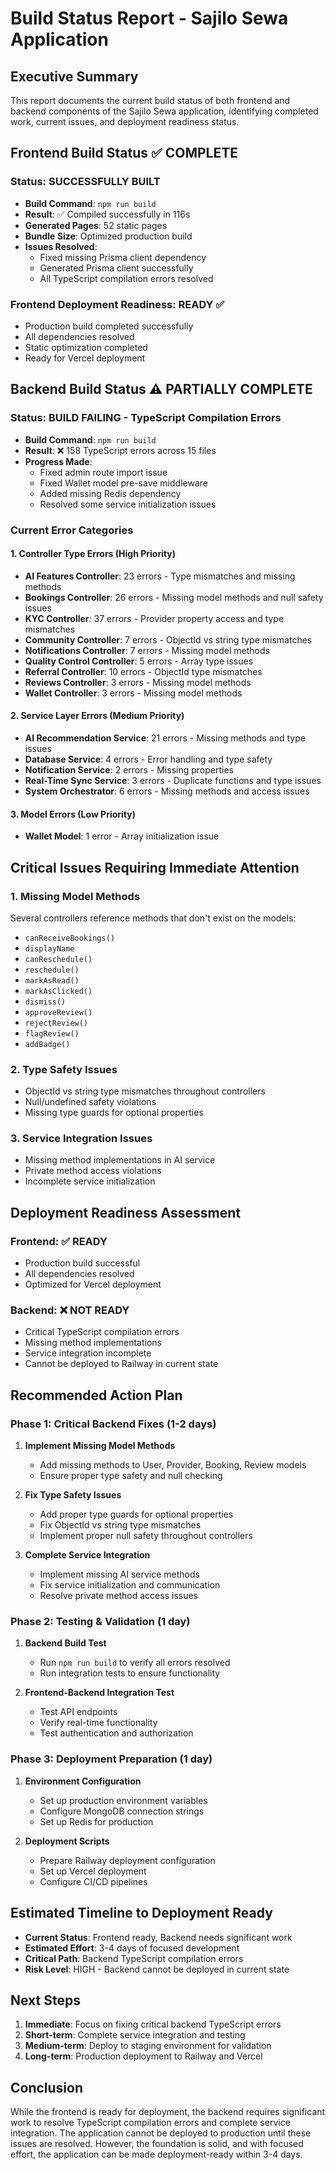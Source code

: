 # Build Status Report - Sajilo Sewa Application

## Executive Summary
This report documents the current build status of both frontend and backend components of the Sajilo Sewa application, identifying completed work, current issues, and deployment readiness status.

## Frontend Build Status ✅ COMPLETE

### Status: SUCCESSFULLY BUILT
- **Build Command**: `npm run build`
- **Result**: ✅ Compiled successfully in 116s
- **Generated Pages**: 52 static pages
- **Bundle Size**: Optimized production build
- **Issues Resolved**: 
  - Fixed missing Prisma client dependency
  - Generated Prisma client successfully
  - All TypeScript compilation errors resolved

### Frontend Deployment Readiness: READY ✅
- Production build completed successfully
- All dependencies resolved
- Static optimization completed
- Ready for Vercel deployment

## Backend Build Status ⚠️ PARTIALLY COMPLETE

### Status: BUILD FAILING - TypeScript Compilation Errors
- **Build Command**: `npm run build`
- **Result**: ❌ 158 TypeScript errors across 15 files
- **Progress Made**: 
  - Fixed admin route import issue
  - Fixed Wallet model pre-save middleware
  - Added missing Redis dependency
  - Resolved some service initialization issues

### Current Error Categories

#### 1. Controller Type Errors (High Priority)
- **AI Features Controller**: 23 errors - Type mismatches and missing methods
- **Bookings Controller**: 26 errors - Missing model methods and null safety issues
- **KYC Controller**: 37 errors - Provider property access and type mismatches
- **Community Controller**: 7 errors - ObjectId vs string type mismatches
- **Notifications Controller**: 7 errors - Missing model methods
- **Quality Control Controller**: 5 errors - Array type issues
- **Referral Controller**: 10 errors - ObjectId type mismatches
- **Reviews Controller**: 3 errors - Missing model methods
- **Wallet Controller**: 3 errors - Missing model methods

#### 2. Service Layer Errors (Medium Priority)
- **AI Recommendation Service**: 21 errors - Missing methods and type issues
- **Database Service**: 4 errors - Error handling and type safety
- **Notification Service**: 2 errors - Missing properties
- **Real-Time Sync Service**: 3 errors - Duplicate functions and type issues
- **System Orchestrator**: 6 errors - Missing methods and access issues

#### 3. Model Errors (Low Priority)
- **Wallet Model**: 1 error - Array initialization issue

## Critical Issues Requiring Immediate Attention

### 1. Missing Model Methods
Several controllers reference methods that don't exist on the models:
- `canReceiveBookings()`
- `displayName`
- `canReschedule()`
- `reschedule()`
- `markAsRead()`
- `markAsClicked()`
- `dismiss()`
- `approveReview()`
- `rejectReview()`
- `flagReview()`
- `addBadge()`

### 2. Type Safety Issues
- ObjectId vs string type mismatches throughout controllers
- Null/undefined safety violations
- Missing type guards for optional properties

### 3. Service Integration Issues
- Missing method implementations in AI service
- Private method access violations
- Incomplete service initialization

## Deployment Readiness Assessment

### Frontend: ✅ READY
- Production build successful
- All dependencies resolved
- Optimized for Vercel deployment

### Backend: ❌ NOT READY
- Critical TypeScript compilation errors
- Missing method implementations
- Service integration incomplete
- Cannot be deployed to Railway in current state

## Recommended Action Plan

### Phase 1: Critical Backend Fixes (1-2 days)
1. **Implement Missing Model Methods**
   - Add missing methods to User, Provider, Booking, Review models
   - Ensure proper type safety and null checking

2. **Fix Type Safety Issues**
   - Add proper type guards for optional properties
   - Fix ObjectId vs string type mismatches
   - Implement proper null safety throughout controllers

3. **Complete Service Integration**
   - Implement missing AI service methods
   - Fix service initialization and communication
   - Resolve private method access issues

### Phase 2: Testing & Validation (1 day)
1. **Backend Build Test**
   - Run `npm run build` to verify all errors resolved
   - Run integration tests to ensure functionality

2. **Frontend-Backend Integration Test**
   - Test API endpoints
   - Verify real-time functionality
   - Test authentication and authorization

### Phase 3: Deployment Preparation (1 day)
1. **Environment Configuration**
   - Set up production environment variables
   - Configure MongoDB connection strings
   - Set up Redis for production

2. **Deployment Scripts**
   - Prepare Railway deployment configuration
   - Set up Vercel deployment
   - Configure CI/CD pipelines

## Estimated Timeline to Deployment Ready
- **Current Status**: Frontend ready, Backend needs significant work
- **Estimated Effort**: 3-4 days of focused development
- **Critical Path**: Backend TypeScript compilation errors
- **Risk Level**: HIGH - Backend cannot be deployed in current state

## Next Steps
1. **Immediate**: Focus on fixing critical backend TypeScript errors
2. **Short-term**: Complete service integration and testing
3. **Medium-term**: Deploy to staging environment for validation
4. **Long-term**: Production deployment to Railway and Vercel

## Conclusion
While the frontend is ready for deployment, the backend requires significant work to resolve TypeScript compilation errors and complete service integration. The application cannot be deployed to production until these issues are resolved. However, the foundation is solid, and with focused effort, the application can be made deployment-ready within 3-4 days.
